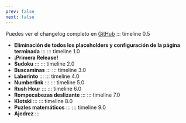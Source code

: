 ```yaml
---
prev: false
next: false
---
```

<!-- https://github.com/HanochMa/vitepress-markdown-timeline -->
Puedes ver el changelog completo en [GitHub](https://github.com/Alonso287/PuzzleLabs/commits/main/)
::: timeline 0.5
- **Eliminación de todos los placeholders y configuración de la página terminada**
:::
::: timeline 1.0
- **¡Primera Release!**
- **Sudoku**
:::
::: timeline 2.0
- **Buscaminas**
:::
::: timeline 3.0
- **Laberinto**
:::
::: timeline 4.0
- **Numberlink**
:::
::: timeline 5.0
- **Rush Hour**
:::
::: timeline 6.0
- **Rompecabezas deslizante**
:::
::: timeline 7.0
- **Klotski**
:::
::: timeline 8.0
- **Puzles matemáticos**
:::
::: timeline 9.0
- **Ajedrez**
:::